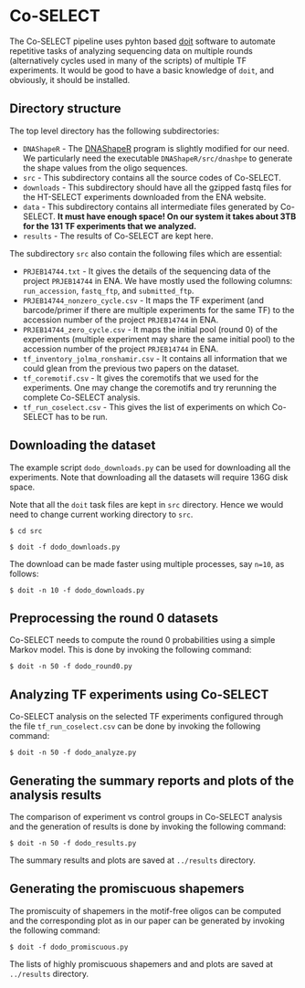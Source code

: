 # Co-SELECT

The Co-SELECT pipeline uses pyhton based [doit](http://pydoit.org/contents.html) software to automate repetitive tasks of analyzing sequencing data on multiple rounds (alternatively cycles used in many of the scripts) of multiple TF experiments. It would be good to have a basic knowledge of `doit`, and obviously, it should be installed.

## Directory structure

The top level directory has the following subdirectories:
* `DNAShapeR` - The [DNAShapeR](http://bioconductor.org/packages/release/bioc/html/DNAshapeR.html) program is slightly modified for our need. We particularly need the executable `DNAShapeR/src/dnashpe` to generate the shape values from the oligo sequences.
* `src` - This subdirectory contains all the source codes of Co-SELECT.
* `downloads` - This subdirectory should have all the gzipped fastq files for the HT-SELECT experiments downloaded from the ENA website.
* `data` - This subdirectory contains all intermediate files generated by Co-SELECT. **It must have enough space! On our system it takes about 3TB for the 131 TF experiments that we analyzed.**
* `results` - The results of Co-SELECT are kept here.

The subdirectory `src` also contain the following files which are essential:
* `PRJEB14744.txt` - It gives the details of the sequencing data of the project `PRJEB14744` in ENA. We have mostly used the following columns: `run_accession`, `fastq_ftp`, and `submitted_ftp`.
* `PRJEB14744_nonzero_cycle.csv` - It maps the TF experiment (and barcode/primer if there are multiple experiments for the same TF) to the accession number of the project `PRJEB14744` in ENA.
* `PRJEB14744_zero_cycle.csv` - It maps the initial pool (round 0) of the experiments (multiple experiment may share the same initial pool) to the accession number of the project `PRJEB14744` in ENA.
* `tf_inventory_jolma_ronshamir.csv` - It contains all information that we could glean from the previous two papers on the dataset.
* `tf_coremotif.csv` - It gives the coremotifs that we used for the experiments. One may change the coremotifs and try rerunning the complete Co-SELECT analysis.
* `tf_run_coselect.csv` - This gives the list of experiments on which Co-SELECT has to be run.

## Downloading the dataset

The example script `dodo_downloads.py` can be used for downloading all the experiments. Note that downloading all the datasets will require 136G disk space.

Note that all the `doit` task files are kept in `src` directory. Hence we would need to change current working directory to `src`.
```
$ cd src
```

```
$ doit -f dodo_downloads.py
```
The download can be made faster using multiple processes, say `n=10`, as follows:
```
$ doit -n 10 -f dodo_downloads.py
```

## Preprocessing the round 0 datasets

Co-SELECT needs to compute the round 0 probabilities using a simple Markov model. This is done by invoking the following command:
```
$ doit -n 50 -f dodo_round0.py
```

## Analyzing TF experiments using Co-SELECT

Co-SELECT analysis on the selected TF experiments configured through the file `tf_run_coselect.csv` can be done by invoking the following command:
```
$ doit -n 50 -f dodo_analyze.py
```

## Generating the summary reports and plots of the analysis results

The comparison of experiment vs control groups in Co-SELECT analysis and the generation of results is done by invoking the following command:
```
$ doit -n 50 -f dodo_results.py
```
The summary results and plots are saved at `../results` directory.


## Generating the promiscuous shapemers

The promiscuity of shapemers in the motif-free oligos can be computed and the corresponding plot as in our paper can be generated by invoking the following command:
```
$ doit -f dodo_promiscuous.py
```
The lists of highly promiscuous shapemers and and plots are saved at `../results` directory.
